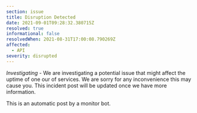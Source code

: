```yaml
---
section: issue
title: Disruption Detected
date: 2021-09-01T09:28:32.380715Z
resolved: true
informational: false
resolvedWhen: 2021-08-31T17:00:08.790269Z
affected:
  - API
severity: disrupted
---
```

*Investigating* - We are investigating a potential issue that might affect the uptime of one our of services. We are sorry for any inconvenience this may cause you. This incident post will be updated once we have more information.

This is an automatic post by a monitor bot.
        
